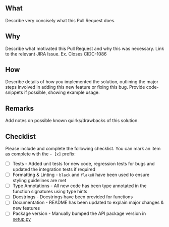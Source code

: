 ## What

Describe very concisely what this Pull Request does.

## Why

Describe what motivated this Pull Request and why this was necessary. Link to the relevant JIRA Issue. Ex. Closes CIDC-1086

## How

Describe details of how you implemented the solution, outlining the major steps involved in adding this new feature or fixing this bug. Provide code-snippets if possible, showing example usage.

## Remarks

Add notes on possible known quirks/drawbacks of this solution.

## Checklist

Please include and complete the following checklist. You can mark an item as complete with the `- [x]` prefix:

- [ ] Tests - Added unit tests for new code, regression tests for bugs and updated the integration tests if required
- [ ] Formatting & Linting - `black` and `flake8` have been used to ensure styling guidelines are met
- [ ] Type Annotations - All new code has been type annotated in the function signatures using type hints
- [ ] Docstrings - Docstrings have been provided for functions
- [ ] Documentation - README has been updated to explain major changes & new features
- [ ] Package version - Manually bumped the API package version in [setup.py](https://github.com/CIMAC-CIDC/cidc-api-gae/blob/master/setup.py#L21)
